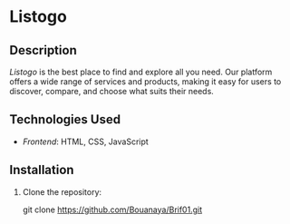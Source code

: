  
# Listogo

## Description

*Listogo* is the best place to find and explore all you need. Our platform offers a wide range of services and products, making it easy for users to discover, compare, and choose what suits their needs.
  
  
## Technologies Used

- *Frontend*: HTML, CSS, JavaScript


## Installation

1. Clone the repository:
   
   git clone https://github.com/Bouanaya/Brif01.git